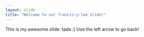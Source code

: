 ```yaml
---
layout: slide
title: "Welcome to our francis-y-lee slide!"
---
```

This is my awesome slide: tada :)
Use the left arrow to go back!
